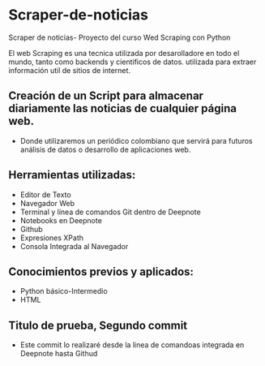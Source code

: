 # Scraper-de-noticias
Scraper de noticias- Proyecto del curso Wed Scraping con Python

El web Scraping es una tecnica utilizada por desarolladore en todo el mundo, tanto como backends y cientificos de datos. utilizada para extraer información util de sitios de internet.

## Creación de un Script para almacenar diariamente las noticias de cualquier página web.
* Donde utilizaremos un periódico colombiano que servirá para futuros análisis de datos o desarrollo de aplicaciones web.

## Herramientas utilizadas:
* Editor de Texto
* Navegador Web
* Terminal y línea de comandos Git dentro de Deepnote
* Notebooks en Deepnote
* Github
* Expresiones XPath
* Consola Integrada al Navegador

## Conocimientos previos y aplicados:
* Python básico-Intermedio
* HTML

## Titulo de prueba, Segundo commit
* Este commit lo realizaré desde la linea de comandoas integrada en Deepnote hasta Githud
